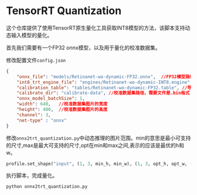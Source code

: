 # TensorRT Quantization

这个仓库提供了使用TensorRT原生量化工具获取INT8模型的方法，该脚本支持动态输入模型的量化。

首先我们需要有一个FP32 onnx模型，以及用于量化的校准数据集。

修改配置文件`config.json`

```json
{
    "onnx_file": "models/Retinanet-wo-dynamic-FP32.onnx",  //FP32模型路径
    "int8_trt_engine_file": "engines/Retinanet-wo-dynamic-INT8.engine", //导出的INT8模型路径
    "calibration_table": "tables/Retinanet-wo-dynamic-FP32.table", //导出的量化参数表路径
    "calibrate_dir": "calibrate-data", //校准数据集路径，需要文件是.bin格式
    "onnx_model_batchSize": 1,
    "width": 640,   //校准数据集图片的宽度
    "height": 480,  //校准数据集图片的高度
    "channel": 3,
    "net-type" : "onnx"
}
```

修改`onnx2trt_quantization.py`中动态推理的图片范围。min的意思是最小可支持的尺寸,max是最大可支持的尺寸,opt在min和max之间,表示的应该是最优的h和w。

```python
profile.set_shape("input", (1, 3, min_h, min_w), (1, 3, opt_h, opt_w, (1, 3, max_h,max_w))
```

执行脚本，完成量化。

```shell
python onnx2trt_quantization.py
```

